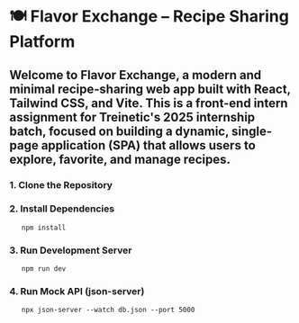 # 🍽️ Flavor Exchange – Recipe Sharing Platform

Welcome to **Flavor Exchange**, a modern and minimal recipe-sharing web app built with **React**, **Tailwind CSS**, and **Vite**. This is a front-end intern assignment for Treinetic's 2025 internship batch, focused on building a dynamic, single-page application (SPA) that allows users to explore, favorite, and manage recipes.
---

### 1. Clone the Repository
### 2. Install Dependencies
       npm install
### 3. Run Development Server
       npm run dev
### 4. Run Mock API (json-server)
       npx json-server --watch db.json --port 5000
